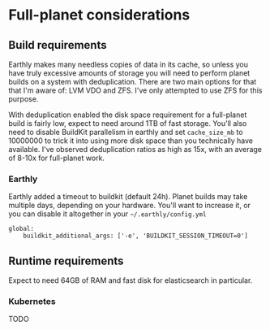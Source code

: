 # Full-planet considerations

## Build requirements

Earthly makes many needless copies of data in its cache, so unless you have truly excessive amounts of storage you will need to perform planet builds on a system with deduplication. There are two main options for that that I'm aware of: LVM VDO and ZFS. I've only attempted to use ZFS for this purpose.

With deduplication enabled the disk space requirement for a full-planet build is fairly low, expect to need around 1TB of fast storage. You'll also need to disable BuildKit parallelism in earthly and set `cache_size_mb` to 10000000 to trick it into using more disk space than you technically have available. I've observed deduplication ratios as high as 15x, with an average of 8-10x for full-planet work.

### Earthly

Earthly added a timeout to buildkit (default 24h). Planet builds may take multiple days, depending on your hardware.
You'll want to increase it, or you can disable it altogether in your `~/.earthly/config.yml`

```
global:
    buildkit_additional_args: ['-e', 'BUILDKIT_SESSION_TIMEOUT=0']
```

## Runtime requirements

Expect to need 64GB of RAM and fast disk for elasticsearch in particular.

### Kubernetes

TODO
